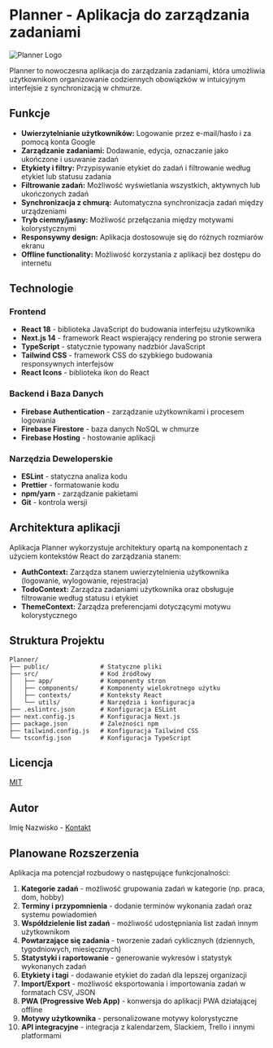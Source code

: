 # Planner - Aplikacja do zarządzania zadaniami

![Planner Logo](./public/logo.png)

Planner to nowoczesna aplikacja do zarządzania zadaniami, która umożliwia użytkownikom organizowanie codziennych obowiązków w intuicyjnym interfejsie z synchronizacją w chmurze.

## Funkcje

- **Uwierzytelnianie użytkowników:** Logowanie przez e-mail/hasło i za pomocą konta Google
- **Zarządzanie zadaniami:** Dodawanie, edycja, oznaczanie jako ukończone i usuwanie zadań
- **Etykiety i filtry:** Przypisywanie etykiet do zadań i filtrowanie według etykiet lub statusu zadania
- **Filtrowanie zadań:** Możliwość wyświetlania wszystkich, aktywnych lub ukończonych zadań
- **Synchronizacja z chmurą:** Automatyczna synchronizacja zadań między urządzeniami
- **Tryb ciemny/jasny:** Możliwość przełączania między motywami kolorystycznymi
- **Responsywny design:** Aplikacja dostosowuje się do różnych rozmiarów ekranu
- **Offline functionality:** Możliwość korzystania z aplikacji bez dostępu do internetu

## Technologie

### Frontend

- **React 18** - biblioteka JavaScript do budowania interfejsu użytkownika
- **Next.js 14** - framework React wspierający rendering po stronie serwera
- **TypeScript** - statycznie typowany nadzbiór JavaScript
- **Tailwind CSS** - framework CSS do szybkiego budowania responsywnych interfejsów
- **React Icons** - biblioteka ikon do React

### Backend i Baza Danych

- **Firebase Authentication** - zarządzanie użytkownikami i procesem logowania
- **Firebase Firestore** - baza danych NoSQL w chmurze
- **Firebase Hosting** - hostowanie aplikacji

### Narzędzia Deweloperskie

- **ESLint** - statyczna analiza kodu
- **Prettier** - formatowanie kodu
- **npm/yarn** - zarządzanie pakietami
- **Git** - kontrola wersji

## Architektura aplikacji

Aplikacja Planner wykorzystuje architektury opartą na komponentach z użyciem kontekstów React do zarządzania stanem:

- **AuthContext:** Zarządza stanem uwierzytelnienia użytkownika (logowanie, wylogowanie, rejestracja)
- **TodoContext:** Zarządza zadaniami użytkownika oraz obsługuje filtrowanie według statusu i etykiet
- **ThemeContext:** Zarządza preferencjami dotyczącymi motywu kolorystycznego

## Struktura Projektu

```
Planner/
├── public/              # Statyczne pliki
├── src/                 # Kod źródłowy
│   ├── app/             # Komponenty stron
│   ├── components/      # Komponenty wielokrotnego użytku
│   ├── contexts/        # Konteksty React
│   └── utils/           # Narzędzia i konfiguracja
├── .eslintrc.json       # Konfiguracja ESLint
├── next.config.js       # Konfiguracja Next.js
├── package.json         # Zależności npm
├── tailwind.config.js   # Konfiguracja Tailwind CSS
└── tsconfig.json        # Konfiguracja TypeScript
```

## Licencja

[MIT](LICENSE)

## Autor

Imię Nazwisko - [Kontakt](wkrótce)

## Planowane Rozszerzenia

Aplikacja ma potencjał rozbudowy o następujące funkcjonalności:

1. **Kategorie zadań** - możliwość grupowania zadań w kategorie (np. praca, dom, hobby)
2. **Terminy i przypomnienia** - dodanie terminów wykonania zadań oraz systemu powiadomień
3. **Współdzielenie list zadań** - możliwość udostępniania list zadań innym użytkownikom
4. **Powtarzające się zadania** - tworzenie zadań cyklicznych (dziennych, tygodniowych, miesięcznych)
5. **Statystyki i raportowanie** - generowanie wykresów i statystyk wykonanych zadań
6. **Etykiety i tagi** - dodawanie etykiet do zadań dla lepszej organizacji
7. **Import/Export** - możliwość eksportowania i importowania zadań w formatach CSV, JSON
8. **PWA (Progressive Web App)** - konwersja do aplikacji PWA działającej offline
9. **Motywy użytkownika** - personalizowane motywy kolorystyczne
10. **API integracyjne** - integracja z kalendarzem, Slackiem, Trello i innymi platformami